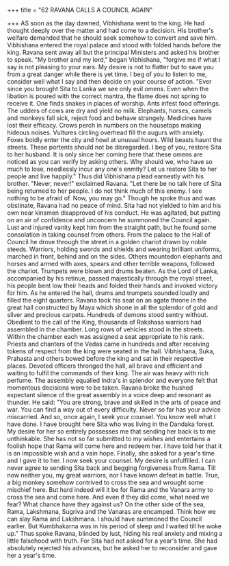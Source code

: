 +++
title = "62 RAVANA CALLS A COUNCIL AGAIN"

+++
AS soon as the day dawned,
Vibhishana went to the king. He had
thought deeply over the matter and had
come to a decision. His brother's welfare
demanded that he should seek somehow
to convert and save him.
Vibhishana entered the royal palace
and stood with folded hands before the
king. Ravana sent away all but the
principal Ministers and asked his brother
to speak.
"My brother and my lord," began
Vibhishana, "forgive me if what I say is
not pleasing to your ears. My desire is not
to flatter but to save you from a great
danger while there is yet time. I beg of
you to listen to me, consider well what I
say and then decide on your course of
action.
"Ever since you brought Sita to Lanka
we see only evil omens. Even when the
libation is poured with the correct mantra,
the flame does not spring to receive it.
One finds snakes in places of worship.
Ants infest food offerings. The udders of
cows are dry and yield no milk. Elephants,
horses, camels and monkeys fall sick,
reject food and behave strangely.
Medicines have lost their efficacy. Crows
perch in numbers on the housetops
making hideous noises. Vultures circling
overhead fill the augurs with anxiety.
Foxes boldly enter the city and howl at
unusual hours. Wild beasts haunt the
streets. These portents should not be
disregarded. I beg of you, restore Sita to
her husband. It is only since her coming
here that these omens are noticed as you
can verify by asking others. Why should
we, who have so much to lose, needlessly
incur any one's enmity? Let us restore Sita
to her people and live happily." Thus did
Vibhishana plead earnestly with his
brother.
"Never, never!" exclaimed Ravana.
"Let there be no talk here of Sita being
returned to her people. I do not think
much of this enemy. I see nothing to be
afraid of. Now, you may go."
Though he spoke thus and was
obstinate, Ravana had no peace of mind.
Sita had not yielded to him and his own
near kinsmen disapproved of his conduct.
He was agitated, but putting on an air of
confidence and unconcern he summoned
the Council again.
Lust and injured
vanity kept him from the straight path, but
he found some consolation in taking
counsel from others.
From the palace to the Hall of Council
he drove through the street in a golden
chariot drawn by noble steeds. Warriors,
holding swords and shields and wearing
brilliant uniforms, marched in front,
behind and on the sides. Others mountedon elephants and horses and armed with
axes, spears and other terrible weapons,
followed the chariot. Trumpets were
blown and drums beaten.
As the Lord of Lanka, accompanied by
his retinue, passed majestically through
the royal street, his people bent low their
heads and folded their hands and invoked
victory for him. As he entered the hall,
drums and trumpets sounded loudly and
filled the eight quarters.
Ravana took his seat on an agate throne
in the great hall constructed by Maya
which shone in all the splendor of gold
and silver and precious carpets.
Hundreds of demons stood sentry
without. Obedient to the call of the King,
thousands of Rakshasa warriors had
assembled in the chamber. Long rows of
vehicles stood in the streets. Within the
chamber each was assigned a seat
appropriate to his rank.
Priests and chanters of the Vedas came
in hundreds and after receiving tokens of
respect from the king were seated in the
hall.
Vibhishana, Suka, Prahasta and others
bowed before the king and sat in their
respective
places.
Devoted
officers
thronged the hall, all brave and efficient
and waiting to fulfil the commands of
their king.
The air was heavy with rich perfume.
The assembly equalled Indra's in splendor
and everyone felt that momentous
decisions were to be taken. Ravana broke
the hushed expectant silence of the great
assembly in a voice deep and resonant as
thunder.
He said: "You are strong, brave and
skilled in the arts of peace and war. You
can find a way out of every difficulty.
Never so far has your advice miscarried.
And so, once again, I seek your counsel.
You know well what I have done. I have
brought here Sita who was living in the
Dandaka forest. My desire for her so
entirely possesses me that sending her
back is to me unthinkable. She has not so
far submitted to my wishes and entertains
a foolish hope that Rama will come here
and redeem her. I have told her that it is
an impossible wish and a vain hope.
Finally, she asked for a year's time and I
gave it to her. I now seek your counsel.
My desire is unfulfilled. I can never agree
to sending Sita back and begging
forgiveness from Rama. Till now neither
you, my great warriors, nor I have known
defeat in battle. True, a big monkey
somehow contrived to cross the sea and
wrought some mischief here. But hard
indeed will it be for Rama and the Vanara
army to cross the sea and come here. And
even if they did come, what need we fear?
What chance have they against us? On the
other side of the sea, Rama, Lakshmana,
Sugriva and the Vanaras are encamped.
Think how we can slay Rama and
Lakshmana. I should have summoned the
Council earlier. But Kumbhakarna was in
his period of sleep and I waited till he
woke up."
Thus spoke Ravana, blinded by lust,
hiding his real anxiety and mixing a little
falsehood with truth. For Sita had not
asked for a year's time. She had absolutely
rejected his advances, but he asked her to
reconsider and gave her a year's time.